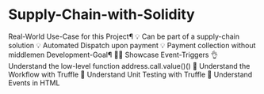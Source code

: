 # Supply-Chain-with-Solidity
Real-World Use-Case for this Project¶ 💡 Can be part of a supply-chain solution  💡 Automated Dispatch upon payment  💡 Payment collection without middlemen  Development-Goal¶ 👍🏽 Showcase Event-Triggers  👌 Understand the low-level function address.call.value()()  📖 Understand the Workflow with Truffle  🧪 Understand Unit Testing with Truffle  🙌 Understand Events in HTML
